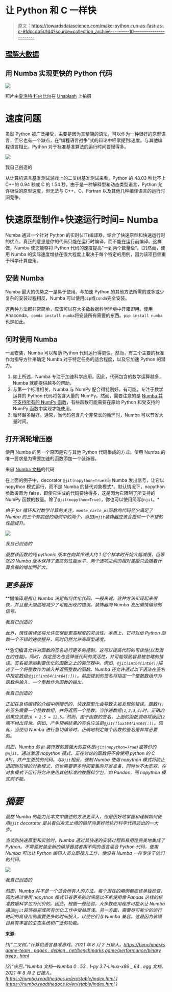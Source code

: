 # 让 Python 和 C 一样快

> 原文：<https://towardsdatascience.com/make-python-run-as-fast-as-c-9fdccdb501d4?source=collection_archive---------10----------------------->

## [理解大数据](https://towardsdatascience.com/tagged/making-sense-of-big-data)

## 用 Numba 实现更快的 Python 代码

![](img/e628b3ceeb2667c1d3fa09e6fc928071.png)

照片由[夏洛特·科内比尔](https://unsplash.com/@she_sees?utm_source=unsplash&utm_medium=referral&utm_content=creditCopyText)在 [Unsplash](https://unsplash.com/s/photos/fast?utm_source=unsplash&utm_medium=referral&utm_content=creditCopyText) 上拍摄

# 速度问题

虽然 Python 被广泛接受，主要是因为其精简的语法，可以作为一种很好的原型语言，但它也有一个缺点，在“编程语言战争”式的辩论中经常提到:速度。与其他编程语言相比，Python 对于标准基准算法的运行时间要慢得多。

![](img/45f7a4e521cbbec352287f7f18638856.png)

我自己创造的

从计算机语言基准测试游戏上的二叉树基准测试来看，Python 的 48.03 秒比不上 C++的 0.94 秒或 C 的 1.54 秒。由于是一种解释型和动态类型语言，Python 允许极快的原型速度，但无法与 C++、C、Fortran 以及其他几种编译语言的运行时间竞争。

# 快速原型制作+快速运行时间= Numba

Numba 通过一个针对 Python 的实时(JIT)编译器，结合了快速原型和快速运行时的优点。真正的意思是你的代码只能在运行时编译，而不能在运行前编译。这样做，Numba 使您能够将 Python 代码的速度提高“一到两个数量级”。[2]然而，使用 Numba 的实际速度增益在很大程度上取决于每个特定的用例，因为该项目侧重于科学计算应用。

## 安装 Numba

Numba 最大的优势之一是易于使用。与加速 Python 的其他方法所需的或多或少复杂的安装过程相反，Numba 可以使用`pip`或`conda`完全安装。

这两种方法都非常简单，应该可以在大多数数据科学环境中开箱即用。使用 Anaconda，`conda install numba`将安装所有需要的东西。`pip install numba`也是如此。

## 何时使用 Numba

一旦安装，Numba 可以帮助 Python 代码运行得更快。然而，有三个主要的标准作为指导方针来确定 Numba 对于特定任务的适合程度，以及它加速 Python 的潜力。

1.  如上所述，Numba 专注于加速科学应用。因此，代码包含的数学运算越多，Numba 就能提供越多的帮助。
2.  与第一个标准相关，Numba 与 NumPy 配合得特别好。有可能，专注于数学运算的 Python 代码将包含大量的 NumPy。然而，需要注意的是 [Numba 并不支持所有的 NumPy 函数](https://numba.readthedocs.io/en/stable/reference/numpysupported.html)，有些函数可能需要在原始 Python 和受支持的 NumPy 函数中实现才能使用。
3.  循环越多越好。通常，当代码包含几个非常长的循环时，Numba 可以节省大量时间。

## 打开涡轮增压器

使用 Numba 的另一个原因是它与其他 Python 代码集成的方式。使用 Numba 的唯一要求是为需要加速的函数添加一个装饰器。

来自 [Numba 文档](http://numba.pydata.org/)的代码

在上面的例子中，decorator `@jit(nopython=True)`向 Numba 发出信号，让它以 nopython 模式运行，而不是 Numba 的替代对象模式*。默认情况下，nopython 参数设置为 false，即使它生成的代码要快得多，这是因为它限制了所支持的 NumPy 函数的数量。除了`@jit(nopython=True)`，你也可以使用简写`@njit`。*

*由于 for 循环和对数学计算的关注，`monte_carlo_pi`函数的代码至少满足了 Numba 的三个有前途的用例中的两个，添加`@njit`装饰器应该会提供一个不错的性能提升。*

*![](img/52addcfbf2e7139bc5a1416457d141e4.png)*

*我自己创造的*

*虽然该函数的纯 pythonic 版本在向其传递大约 1 亿个样本时开始大幅减慢，但等效的 Numba 版本保持了更高的性能水平，两个选项之间的相对差距只会随着计算负载的增加而扩大。*

## *更多装饰*

**懒编译*是指让 Numba 决定如何优化代码。一般来说，这种方法实现起来很快，并且最大限度地减少了可能出现的错误。装饰器向 Numba 发出懒惰编译的信号。*

*我自己创造的*

*此外，惰性编译还将允许您保留更高程度的灵活性。本质上，它可以给 Python 函数一个不错的速度提升，同时仍然允许高原型速度。*

**急切编译*允许对函数的签名进行更多的控制，这可以提高代码的可读性(以及潜在的性能)。同时，指定签名也会降低代码的灵活性，并可能导致容易被忽略的错误。签名被添加到要优化的函数之上的装饰器中。例如，`@jit(int64(int64))`描述了一个将整数作为输入并返回整数的函数。Numba 还允许通过以下语法在签名中指定数组:`@jit(int64(int64[:]))`。前面提到的签名将指定一个整数数组作为函数的输入，一个整数作为函数的输出。*

*我自己创造的*

*正如在急切编译的介绍中所暗示的，快速原型化会导致未被发现的错误。函数`f()`的签名需要一个整数数组，并将返回一个整数。当传递数组`[1,2,3,4]`时，正确的结果应该是`10 + 2.5 = 12.5`。然而，由于函数的签名，上面的函数调用将返回`12`而不抛出异常。例如，产生预期结果的签名应该是`@jit(float64(int64[:])`。因此，当使用 Numba 进行急切编译时，正确地制定每个函数的签名是非常必要的。*

*然而，Numba 的 jit 装饰器的最强大的变体是`@jit(nopython=True)`或等价的`@njit`。通过激活 *nopython 模式*，正在讨论的函数将不会使用 python 的 C API，并产生更快的代码。与`@jit`相反，强制 Numba 使用 nopython 模式将防止退回到较慢的对象模式，但也需要更多时间密集的开发准备，同时也不太宽容。在对象模式下运行将允许使用其他标准的数据科学包，如 Pandas，而 nopython 模式则不能。*

# *摘要*

*虽然 Numba 的能力比本文中描述的方法更深入，但是很好地掌握和理解如何使用`@jit` decorator 是从看似永无止境的循环向更好地执行科学代码迈出的一大步。*

*当谈到快速原型和实验时，Numba 通过其快速的安装过程和易用性完美地集成了 Python。不需要安装全新的编译器或者用不同的语言混合 Python 代码，使用 Numba 可以让 Python 编码人员立即投入工作，像没有 Numba 一样专注于他们的代码。*

*![](img/9278c83e5a7df8da5c45bcc811a71226.png)*

*我自己创造的*

*然而，Numba 并不是一个适合所有人的方法。每个潜在的用例都应该单独检查，因为通过使用 nopython 模式节省更多的时间是以不能使用像 Pandas 这样的标准数据科学包为代价的。因此，根据一般经验，大多数应用程序可能从让 Numba 通过`@jit`装饰器完成所有优化工作中受益匪浅。另一方面，需要尽可能少的运行时间的高级用例需要更多的时间投入，以使它们与 Numba 兼容，这是因为该项目具有丰富的生态系统和广泛的功能。*

**来源:**

*[1]“二叉树。”计算机语言基准游戏。2021 年 8 月 2 日接入。[https://benchmarks game-team . pages . debian . net/benchmarks game/performance/binary trees . html](https://benchmarksgame-team.pages.debian.net/benchmarksgame/performance/binarytrees.html.)*

*[2]“农巴。”Numba 文档—Numba 0 . 53 . 1-py 3.7-Linux-x86 _ 64 . egg 文档。2021 年 8 月 2 日接入。[https://numba.readthedocs.io/en/stable/index.html.](https://numba.readthedocs.io/en/stable/index.html.)*